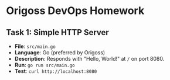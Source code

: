 # Origoss DevOps Homework

## Task 1: Simple HTTP Server
- **File**: `src/main.go`
- **Language**: Go (preferred by Origoss)
- **Description**: Responds with "Hello, World!" at `/` on port 8080.
- **Run**: `go run src/main.go`
- **Test**: `curl http://localhost:8080`

